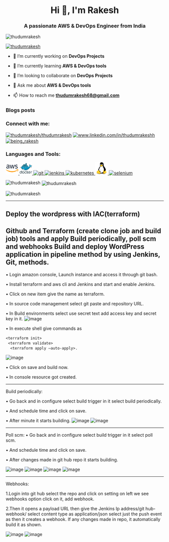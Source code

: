 
<h1 align="center">Hi 👋, I'm Rakesh</h1>
<h3 align="center">A passionate AWS & DevOps Engineer from India</h3>


<p align="left"> <img src="https://komarev.com/ghpvc/?username=thudumrakesh&label=Profile%20views&color=0e75b6&style=flat" alt="thudumrakesh" /> </p>

<p align="left"> <a href="https://github.com/ryo-ma/github-profile-trophy"><img src="https://github-profile-trophy.vercel.app/?username=thudumrakesh" alt="thudumrakesh" /></a> </p>

- 🔭 I’m currently working on **DevOps Projects**

- 🌱 I’m currently learning **AWS & DevOps tools**

- 👯 I’m looking to collaborate on **DevOps Projects**

- 💬 Ask me about **AWS & DevOps tools**

- 📫 How to reach me **thudumrakesh68@gmail.com**

### Blogs posts
<!-- BLOG-POST-LIST:START -->
<!-- BLOG-POST-LIST:END -->

<h3 align="left">Connect with me:</h3>
<p align="left">
<a href="https://dev.to/thudumrakesh/thudumrakesh" target="blank"><img align="center" src="https://raw.githubusercontent.com/rahuldkjain/github-profile-readme-generator/master/src/images/icons/Social/devto.svg" alt="thudumrakesh/thudumrakesh" height="30" width="40" /></a>
<a href="https://linkedin.com/in/www.linkedin.com/in/thudumrakeshh" target="blank"><img align="center" src="https://raw.githubusercontent.com/rahuldkjain/github-profile-readme-generator/master/src/images/icons/Social/linked-in-alt.svg" alt="www.linkedin.com/in/thudumrakeshh" height="30" width="40" /></a>
<a href="https://instagram.com/being_rakesh" target="blank"><img align="center" src="https://raw.githubusercontent.com/rahuldkjain/github-profile-readme-generator/master/src/images/icons/Social/instagram.svg" alt="being_rakesh" height="30" width="40" /></a>
</p>

<h3 align="left">Languages and Tools:</h3>
<p align="left"> <a href="https://aws.amazon.com" target="_blank" rel="noreferrer"> <img src="https://raw.githubusercontent.com/devicons/devicon/master/icons/amazonwebservices/amazonwebservices-original-wordmark.svg" alt="aws" width="40" height="40"/> </a> <a href="https://www.docker.com/" target="_blank" rel="noreferrer"> <img src="https://raw.githubusercontent.com/devicons/devicon/master/icons/docker/docker-original-wordmark.svg" alt="docker" width="40" height="40"/> </a> <a href="https://git-scm.com/" target="_blank" rel="noreferrer"> <img src="https://www.vectorlogo.zone/logos/git-scm/git-scm-icon.svg" alt="git" width="40" height="40"/> </a> <a href="https://www.jenkins.io" target="_blank" rel="noreferrer"> <img src="https://www.vectorlogo.zone/logos/jenkins/jenkins-icon.svg" alt="jenkins" width="40" height="40"/> </a> <a href="https://kubernetes.io" target="_blank" rel="noreferrer"> <img src="https://www.vectorlogo.zone/logos/kubernetes/kubernetes-icon.svg" alt="kubernetes" width="40" height="40"/> </a> <a href="https://www.linux.org/" target="_blank" rel="noreferrer"> <img src="https://raw.githubusercontent.com/devicons/devicon/master/icons/linux/linux-original.svg" alt="linux" width="40" height="40"/> </a> <a href="https://www.selenium.dev" target="_blank" rel="noreferrer"> <img src="https://raw.githubusercontent.com/detain/svg-logos/780f25886640cef088af994181646db2f6b1a3f8/svg/selenium-logo.svg" alt="selenium" width="40" height="40"/> </a> </p>

<p><img align="left" src="https://github-readme-stats.vercel.app/api/top-langs?username=thudumrakesh&show_icons=true&locale=en&layout=compact" alt="thudumrakesh" /></p>

<p>&nbsp;<img align="center" src="https://github-readme-stats.vercel.app/api?username=thudumrakesh&show_icons=true&locale=en" alt="thudumrakesh" /></p>

<p><img align="center" src="https://github-readme-streak-stats.herokuapp.com/?user=thudumrakesh&" alt="thudumrakesh" /></p>

---------------------------------------------------------------------------------------------------------------------------
Deploy the wordpress with IAC(terraform)
--------------------------------------------------------------------------------------------------------------------------------------------------------------------------------------------------------------
Github and Terraform (create clone job and build job) tools and apply Build periodically, poll scm and webhooks Build and deploy WordPress application in pipeline method by using Jenkins, Git, methods.
-------------------------------------------------------------------------------------------------------------------------------------------------------------------------------------------------------------------------

•	Login amazon console, Launch instance and access it through git bash.

•	Install terraform and aws cli and Jenkins and start and enable Jenkins.

•	Click on new item give the name as terraform.

•	In source code management select git paste and repository URL.

•	In Build environments select use secret text add access key and secret key in it. 
![image](https://github.com/thudumrakesh/wordpress-terraform-script/assets/144659414/3c94c73e-fce3-4765-b825-84f85693402b)


•	In execute shell give commands as 

    <terraform init>
     <terraform validate>
      <terraform apply –auto-apply>.
![image](https://github.com/thudumrakesh/wordpress-terraform-script/assets/144659414/47512e75-4068-4515-81e5-3ed98c15cb44)

      
•	Click on save and build now.

•	In console resource got created.

------------------------------------------------------------------------------------------------------------------------------------------------------------------------------------------------------------------------ 
 
Build periodically:

•	Go back and in configure select build trigger in it select build periodically.

•	And schedule time and click on save.

•	After minute it starts building.
![image](https://github.com/thudumrakesh/wordpress-terraform-script/assets/144659414/84d614f5-d178-4568-a83c-286142551910)
![image](https://github.com/thudumrakesh/wordpress-terraform-script/assets/144659414/983fb4cb-d0d5-4e17-b943-3d4315121cde)




---------------------------------------------------------------------------------------------------------------------------------------------------------------------------------------------------------------------------------------------------------------------------- 
 
Poll scm:
•	Go back and in configure select build trigger in it select poll scm.

•	And schedule time and click on save.

•	After changes made in git hub repo it starts building.

![image](https://github.com/thudumrakesh/wordpress-terraform-script/assets/144659414/87afdecb-034e-44c3-9a19-76cc5c28925e)
![image](https://github.com/thudumrakesh/wordpress-terraform-script/assets/144659414/c35fbd30-7976-48ea-b96b-d25b8c52d532)
![image](https://github.com/thudumrakesh/wordpress-terraform-script/assets/144659414/48ea8d87-dcf1-4d0b-832c-630d4dabe0d8)
![image](https://github.com/thudumrakesh/wordpress-terraform-script/assets/144659414/1abd47f9-9ef3-4318-b03a-c717efbcab06)





----------------------------------------------------------------------------------------------------------------------------------------------------------------------------------------------------------------------------------------------------------------------------- 
Webhooks:

1.Login into git hub select the repo and click on setting on left we see webhooks option click on it, add webhook.

2.Then it opens a payload URL then give the Jenkins Ip address/git hub-webhook/ select content type as application/json select just the push event as then it creates a webhook. If any changes made in repo, it automatically build it as shown.
 
 ![image](https://github.com/thudumrakesh/wordpress-terraform-script/assets/144659414/2ecbb284-6119-44fa-b57f-1ec449fcdf16)
 ![image](https://github.com/thudumrakesh/wordpress-terraform-script/assets/144659414/97785555-3329-48bc-84b7-9d6a8b88df2e)


